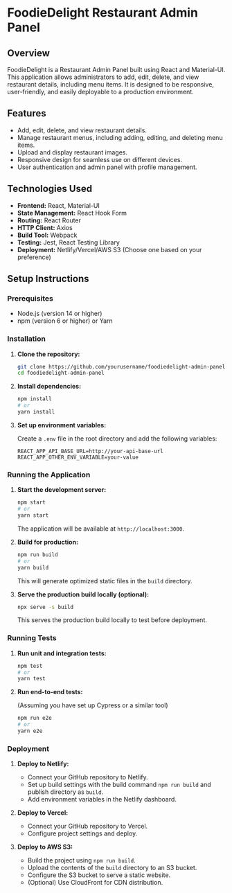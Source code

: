 # FoodieDelight Restaurant Admin Panel

## Overview

FoodieDelight is a Restaurant Admin Panel built using React and Material-UI. This application allows administrators to add, edit, delete, and view restaurant details, including menu items. It is designed to be responsive, user-friendly, and easily deployable to a production environment.

## Features

- Add, edit, delete, and view restaurant details.
- Manage restaurant menus, including adding, editing, and deleting menu items.
- Upload and display restaurant images.
- Responsive design for seamless use on different devices.
- User authentication and admin panel with profile management.

## Technologies Used

- **Frontend:** React, Material-UI
- **State Management:** React Hook Form
- **Routing:** React Router
- **HTTP Client:** Axios
- **Build Tool:** Webpack
- **Testing:** Jest, React Testing Library
- **Deployment:** Netlify/Vercel/AWS S3 (Choose one based on your preference)

## Setup Instructions

### Prerequisites

- Node.js (version 14 or higher)
- npm (version 6 or higher) or Yarn

### Installation

1. **Clone the repository:**

   ```bash
   git clone https://github.com/yourusername/foodiedelight-admin-panel.git
   cd foodiedelight-admin-panel
   ```

2. **Install dependencies:**

   ```bash
   npm install
   # or
   yarn install
   ```

3. **Set up environment variables:**

   Create a `.env` file in the root directory and add the following variables:

   ```env
   REACT_APP_API_BASE_URL=http://your-api-base-url
   REACT_APP_OTHER_ENV_VARIABLE=your-value
   ```

### Running the Application

1. **Start the development server:**

   ```bash
   npm start
   # or
   yarn start
   ```

   The application will be available at `http://localhost:3000`.

2. **Build for production:**

   ```bash
   npm run build
   # or
   yarn build
   ```

   This will generate optimized static files in the `build` directory.

3. **Serve the production build locally (optional):**

   ```bash
   npx serve -s build
   ```

   This serves the production build locally to test before deployment.

### Running Tests

1. **Run unit and integration tests:**

   ```bash
   npm test
   # or
   yarn test
   ```

2. **Run end-to-end tests:**

   (Assuming you have set up Cypress or a similar tool)

   ```bash
   npm run e2e
   # or
   yarn e2e
   ```

### Deployment

1. **Deploy to Netlify:**

   - Connect your GitHub repository to Netlify.
   - Set up build settings with the build command `npm run build` and publish directory as `build`.
   - Add environment variables in the Netlify dashboard.

2. **Deploy to Vercel:**

   - Connect your GitHub repository to Vercel.
   - Configure project settings and deploy.

3. **Deploy to AWS S3:**

   - Build the project using `npm run build`.
   - Upload the contents of the `build` directory to an S3 bucket.
   - Configure the S3 bucket to serve a static website.
   - (Optional) Use CloudFront for CDN distribution.
